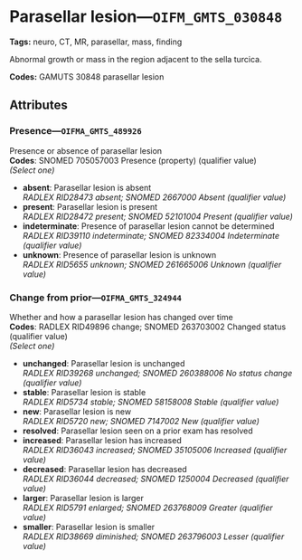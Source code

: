 # Parasellar lesion—`OIFM_GMTS_030848`

**Tags:** neuro, CT, MR, parasellar, mass, finding

Abnormal growth or mass in the region adjacent to the sella turcica.

**Codes:** GAMUTS 30848 parasellar lesion

## Attributes

### Presence—`OIFMA_GMTS_489926`

Presence or absence of parasellar lesion  
**Codes**: SNOMED 705057003 Presence (property) (qualifier value)  
*(Select one)*

- **absent**: Parasellar lesion is absent  
_RADLEX RID28473 absent; SNOMED 2667000 Absent (qualifier value)_
- **present**: Parasellar lesion is present  
_RADLEX RID28472 present; SNOMED 52101004 Present (qualifier value)_
- **indeterminate**: Presence of parasellar lesion cannot be determined  
_RADLEX RID39110 indeterminate; SNOMED 82334004 Indeterminate (qualifier value)_
- **unknown**: Presence of parasellar lesion is unknown  
_RADLEX RID5655 unknown; SNOMED 261665006 Unknown (qualifier value)_

### Change from prior—`OIFMA_GMTS_324944`

Whether and how a parasellar lesion has changed over time  
**Codes**: RADLEX RID49896 change; SNOMED 263703002 Changed status (qualifier value)  
*(Select one)*

- **unchanged**: Parasellar lesion is unchanged  
_RADLEX RID39268 unchanged; SNOMED 260388006 No status change (qualifier value)_
- **stable**: Parasellar lesion is stable  
_RADLEX RID5734 stable; SNOMED 58158008 Stable (qualifier value)_
- **new**: Parasellar lesion is new  
_RADLEX RID5720 new; SNOMED 7147002 New (qualifier value)_
- **resolved**: Parasellar lesion seen on a prior exam has resolved  
- **increased**: Parasellar lesion has increased  
_RADLEX RID36043 increased; SNOMED 35105006 Increased (qualifier value)_
- **decreased**: Parasellar lesion has decreased  
_RADLEX RID36044 decreased; SNOMED 1250004 Decreased (qualifier value)_
- **larger**: Parasellar lesion is larger  
_RADLEX RID5791 enlarged; SNOMED 263768009 Greater (qualifier value)_
- **smaller**: Parasellar lesion is smaller  
_RADLEX RID38669 diminished; SNOMED 263796003 Lesser (qualifier value)_